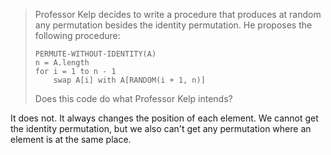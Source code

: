 > Professor Kelp decides to write a procedure that produces at random any
> permutation besides the identity permutation. He proposes the following
> procedure:
>
>     PERMUTE-WITHOUT-IDENTITY(A)
>     n = A.length
>     for i = 1 to n - 1
>         swap A[i] with A[RANDOM(i + 1, n)]
>
> Does this code do what Professor Kelp intends?

It does not. It always changes the position of each element. We cannot get the
identity permutation, but we also can't get any permutation where an element is
at the same place.
